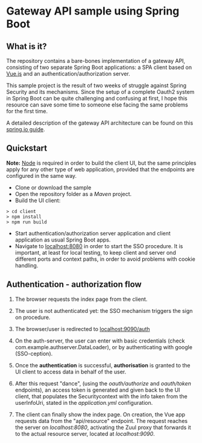 # Gateway API sample using Spring Boot

## What is it?
The repository contains a bare-bones implementation of a gateway API, consisting of two separate Spring Boot applications:
a SPA client based on [Vue.js](https://vuejs.org/) and an authentication/authorization server.

This sample project is the result of two weeks of struggle against Spring Security and its mechanisms.
Since the setup of a complete Oauth2 system in Spring Boot can be quite challenging and confusing at first, I hope this resource can save
some time to someone else facing the same problems for the first time.

A detailed description of the gateway API architecture can be found on this [spring.io guide](https://spring.io/guides/tutorials/spring-security-and-angular-js/).

## Quickstart
**Note:** [Node](https://nodejs.org) is required in order to build the client UI, but the same principles
apply for any other type of web application, provided that the endpoints are configured in the same way.

* Clone or download the sample
* Open the repository folder as a *Maven* project.
* Build the UI client:
```
> cd client
> npm install
> npm run build
```

* Start authentication/authorization server application and client application as usual Spring Boot apps.
* Navigate to [localhost:8080](http://localhost:8080) in order to start the SSO procedure.
It is important, at least for local testing, to keep client and server ond different ports and context paths,
in order to avoid problems with cookie handling.

## Authentication - authorization flow
1) The browser requests the index page from the client.
2) The user is not authenticated yet: the SSO mechanism triggers the sign on procedure.
3) The browser/user is redirected to [localhost:9090/auth](http://localhost:9090/auth)

4) On the auth-server, the user can enter with basic credentials (check com.example.authserver.DataLoader),
or by authenticating with google (SSO-ception).
5) Once the **authentication** is successful, **authorisation** is granted to the UI client to access data in behalf of the user.
6) After this request "dance", (using the *oauth/authorize* and *oauth/token* endpoints), an access token is generated
and given back to the UI client, that populates the Securitycontext with the info taken from the userInfoUri, stated in the 
*application.yml* configuration.
7) The client can finally show the index page. On creation, the Vue app requests data from the "api/resource" endpoint. 
The request reaches the server on *localhost:8080*, activating the Zuul proxy that forwards it to the actual resource server,
located at *localhost:9090*.


